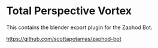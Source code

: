 # Total Perspective Vortex

This contains the blender export plugin for the Zaphod Bot.

https://github.com/scottapotamas/zaphod-bot